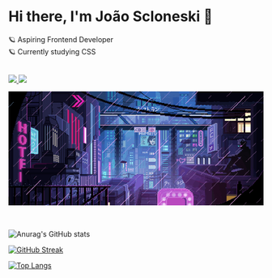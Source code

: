 ### <h1> Hi there, I'm João Scloneski 🚀 </h1>

🪐 Aspiring Frontend Developer
<br>
🪐 Currently studying CSS

<br>

 <div style="display: block">
    <a 
       href="https://www.linkedin.com/in/jscloneskidev/" target="_blank" rel="noopener">
       <img src="https://img.shields.io/badge/-LinkedIn-%230077B5?style=for-the-badge&logo=linkedin&logoColor=white">
    </a>
    <a 
       href="mailto: jscloneski.dev@gmail.com" target="_blank">
       <img src="https://img.shields.io/badge/-Gmail-%23333?style=for-the-badge&logo=gmail&logoColor=white">
    </a>
  </div>


![](giphy.gif)


<!--
**jscloneski/jscloneski** is a ✨ _special_ ✨ repository because its `README.md` (this file) appears on your GitHub profile.

Here are some ideas to get you started:

- 🔭 I’m currently working on ...
- 🌱 I’m currently learning ...
- 👯 I’m looking to collaborate on ...
- 🤔 I’m looking for help with ...
- 💬 Ask me about ...
- 📫 How to reach me: ...
- 😄 Pronouns: ...
- ⚡ Fun fact: ...
-->
<br>


![Anurag's GitHub stats](https://github-readme-stats.vercel.app/api?username=jscloneski&show_icons=true&hide=contribs,prs&theme=tokyonight)

[![GitHub Streak](http://github-readme-streak-stats.herokuapp.com?user=jscloneski&theme=tokyonight)](https://git.io/streak-stats)


[![Top Langs](https://github-readme-stats.vercel.app/api/top-langs/?username=jscloneski&layout=compact&theme=tokyonight)](https://github.com/anuraghazra/github-readme-stats)

<br>



